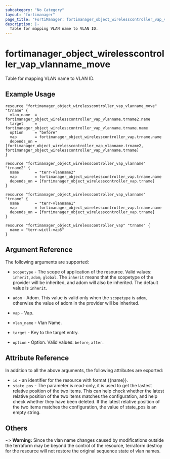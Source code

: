 ```yaml
---
subcategory: "No Category"
layout: "fortimanager"
page_title: "FortiManager: fortimanager_object_wirelesscontroller_vap_vlanname_move"
description: |-
  Table for mapping VLAN name to VLAN ID.
---
```


# fortimanager_object_wirelesscontroller_vap_vlanname_move
Table for mapping VLAN name to VLAN ID.

## Example Usage

```hcl
resource "fortimanager_object_wirelesscontroller_vap_vlanname_move" "trname" {
  vlan_name  = fortimanager_object_wirelesscontroller_vap_vlanname.trname2.name
  target     = fortimanager_object_wirelesscontroller_vap_vlanname.trname.name
  option     = "before"
  vap        = fortimanager_object_wirelesscontroller_vap.trname.name
  depends_on = [fortimanager_object_wirelesscontroller_vap_vlanname.trname2, fortimanager_object_wirelesscontroller_vap_vlanname.trname]
}

resource "fortimanager_object_wirelesscontroller_vap_vlanname" "trname2" {
  name       = "terr-vlanname2"
  vap        = fortimanager_object_wirelesscontroller_vap.trname.name
  depends_on = [fortimanager_object_wirelesscontroller_vap.trname]
}

resource "fortimanager_object_wirelesscontroller_vap_vlanname" "trname" {
  name       = "terr-vlanname1"
  vap        = fortimanager_object_wirelesscontroller_vap.trname.name
  depends_on = [fortimanager_object_wirelesscontroller_vap.trname]
}

resource "fortimanager_object_wirelesscontroller_vap" "trname" {
  name = "terr-wictl-vap5"
}
```

## Argument Reference


The following arguments are supported:

* `scopetype` - The scope of application of the resource. Valid values: `inherit`, `adom`, `global`. The `inherit` means that the scopetype of the provider will be inherited, and adom will also be inherited. The default value is `inherit`.
* `adom` - Adom. This value is valid only when the `scopetype` is `adom`, otherwise the value of adom in the provider will be inherited.
* `vap` - Vap.
* `vlan_name` - Vlan Name.

* `target` - Key to the target entry.
* `option` - Option. Valid values: `before`, `after`.


## Attribute Reference

In addition to all the above arguments, the following attributes are exported:
* `id` - an identifier for the resource with format {{name}}.
* `state_pos` - The parameter is read-only, it is used to get the lastest relative position of the two items. This can help check whether the latest relative position of the two items matches the configuration, and help check whether they have been deleted. If the latest relative position of the two items matches the configuration, the value of state_pos is an empty string.

## Others

~> **Warning:** Since the vlan name changes caused by modifications outside the terraform may be beyond the control of the resource, terraform destroy for the resource will not restore the original sequence state of vlan names.
